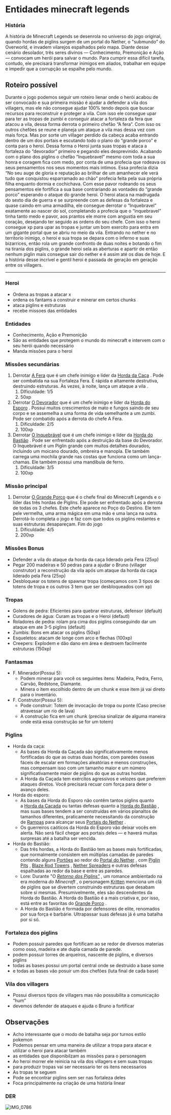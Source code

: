 # Entidades minecraft legends

### História

A história de Minecraft Legends se desenrola no universo do jogo original, quando hordas de piglins surgem de um portal do Nether, o "submundo" do Overworld, e invadem vilarejos espalhados pelo mapa. Diante desse cenário desolador, três seres divinos — Conhecimento, Premonição e Ação — convocam um herói para salvar o mundo. Para cumprir essa difícil tarefa, contudo, ele precisará transformar inimigos em aliados, trabalhar em equipe e impedir que a corrupção se espalhe pelo mundo.

## Roteiro possível

Durante o jogo podemos seguir um roteiro lienar onde o herói acabou de ser convocado e sua primeira missão é ajudar a defender a vila dos villagers, mas ele não consegue ajudar 100% tendo depois que buscar recursos para reconstruir e proteger a vila. Com isso ele consegue upar para ter as tropas de zumbi e conseguir atacar a fortaleza da fera que atacou a vila, dessa forma derrota o primeiro chefão “A fera”. Com isso os outros chefões se reune e planeja um ataque a vila mas dessa vez com mais força. Mas por sorte um villager perdido da cabeça acaba entrando dentro de um dos portais e escutando todo o plano do “grande porco” e conta para o heroi. Dessa forma o Heroi junta suas tropas e ataca a fortaleza do “devorador” primeiro e pegando eles desprevinido. Acabando com o plano dos piglins o chefão “Inquebravel” mesmo com toda a sua honra e coragem fica com medo, por conta de uma profecia que rodeava os seus pensamentos nos seus momentos mais intimos. Essa profecia dizia “No seu auge de gloria e reputação ao brilhar de um amanhecer ele verá tudo que conquistou esparramado ao chão” profecia feita pela sua própria filha enquanto dormia e cochichava. Com esse pavor rodeando os seus pensamentos ele fortifica a sua base contrariando as vontades do “grande porco” esperando o ataque do grande heroi. O heroi ataca na madrugada do sexto dia de guerra e se surpreende com as defesas da fortaleza e quase caindo em uma armadilha, ele consegue derrotar o “Inquebravel” exatamente ao nascer do sol, completando a profecia que o “inquebravel” tinha tanto medo e pavor, aos prantos ele morre com angustia em seu coração, desejando ter seguido as ordens do seu chefe. Com isso o heroi consegue xp para upar as tropas e juntar um bom exercito para entra em um gigante portal que se abriu no meio da vila. Entrando no nether e no territorio inimigo, o heroi e sua tropa se depara com o inferno e suas bizarrices, então rola um grande confronto de duas noites e botando o fim na tirania dos piglins, o grande heroi sela as aberturas e apartir de então nenhum piglin mais consegue sair do nether e é assim até os dias de hoje. E a história desse incrível e gentil heroi é passada de geração em geração entre os villagers.

---

### Heroi

- Ordena as tropas a atacar x
- ordena os fantams a construir e minerar em certos chunks
- ataca piglins e estruturas
- recebe missoes das entidades

### Entidades

- Conhecimento, Ação e Premonição
- São as entidades que protegem o mundo do minecraft e intervem com o seu herói quando necessário
- Manda missões para o heroi

### Missões secundárias

1. Derrotar [A Fera](https://minecraft.wiki/w/Legends:The_Beast) que é um chefe inimigo e líder da [Horda da Caça](https://minecraft.wiki/w/Legends:Horde_of_the_Hunt) . Pode ser combatida na sua Fortaleza Fera. É rápida e altamente destrutiva, destruindo estruturas. Às vezes, à noite, lança um ataque a vila .
    1. DIficuldade: 1/5
    2. 50xp
2. Derrotar [O Devorador](https://minecraft.wiki/w/Legends:The_Devourer) que é um chefe inimigo e líder da [Horda do Esporo](https://minecraft.wiki/w/Legends:Horde_of_the_Spore) . Possui muitos crescimentos de mato e fungos saindo de seu corpo e se assemelha a uma forma de vida semelhante a um zumbi. Pode ser combatido após a derrota do chefe A Fera.
    1. Dificuldade: 2/5
    2. 100xp
3. Derrotar [O Inquebrável](https://minecraft.wiki/w/Legends:The_Unbreakable) que é um chefe inimigo e líder da [Horda do Bastião](https://minecraft.wiki/w/Legends:Horde_of_the_Bastion) . Pode ser enfrentado após a destruição da base do Devorador. O Inquebrável é um Piglin grande com muitos detalhes dourados, incluindo um moicano dourado, ombreira e manopla. Ele também carrega uma mochila grande nas costas que funciona como um lança-chamas. Ele também possui uma mandíbula de ferro.
    1. Dificuldade: 3/5
    2. 100xp

### Missão principal

1. Derrotar [O Grande Porco](https://minecraft.wiki/w/Legends:The_Great_Hog) que é o chefe final do Minecraft Legends e o líder das três hordas de Piglins. Ele pode ser enfrentado após a derrota de todas os 3 chefes. Este chefe aparece no Poço do Destino. Ele tem pele vermelha, uma arma mágica em uma mão e uma lança na outra. Derrotá-lo completa o jogo e faz com que todos os piglins restantes e suas estruturas desapareçam. Fim do jogo
    1. Dificuldade: 4/5
    2. 200xp

### Missões Bonus

- Defender a vila do ataque da horda da caça liderado pela Fera (25xp)
- Pegar 200 madeiras e 50 pedras para a ajudar o Bruno (villager construtor) a reconstrução da vila após um ataque da horda da caça liderado pela Fera (25xp)
- Desbloquear os totens de spawnar tropa (começamos com 3 tipos de totens de tropa e os outros 3 tem que ser desbloqueados com xp)

### Tropas

- Golens de pedra: Eficientes para quebrar estruturas, defensor (default)
- Curadores de água: Curam as tropas e o Heroi (defautl)
- Roladores de pedra: rolam pra cima dos piglins conseguindo dar um ataque em ate 3-5 piglins (default)
- Zumbis: Bons em atacar os piglins (50xp)
- Esqueletos: atacam de longe com arco e flechas (100xp)
- Creepers: Explodem e dão dano em área e destroem facilmente estruturas (150xp)

### Fantasmas

- F. Minerador(Possui 5):
    - Podem minerar para você os seguintes itens: Madeira, Pedra, Ferro, Carvão, Redstone, Diamante.
    - Minera o item escolhido dentro de um chunk e esse item já vai direto para o inventário.
- F. Construtor(Possui 5):
    - Pode construir: Totem de invocação de tropa ou ponte (Caso precise atravessar  um rio de lava)
    - A construção fica em um chunk (precisa sinalizar de alguma maneira onde está essa construção se for um totem)

### Piglins

- Horda da caça:
    - As bases da Horda da Caçada são significativamente menos fortificadas do que as outras duas hordas, com paredes ósseas fáceis de escalar em formações aleatórias e menos construções, mas compensam isso com um tamanho maior e um número significativamente maior de piglins do que as outras hordas.
    - A Horda da Caçada tem exércitos agressivos e velozes que preferem ataques diretos. Você precisará recuar com força para deter o avanço deles.
- Horda do esporo:
    - As bases da Horda do Esporo não contêm tantos piglins quanto a [Horda da Caçada](https://minecraft.wiki/w/Legends:Horde_of_the_Hunt) ou tantas defesas quanto a [Horda do Bastião](https://minecraft.wiki/w/Legends:Horde_of_the_Bastion) , mas suas bases tendem a ser construídas em vários planaltos de tamanhos diferentes, praticamente necessitando da construção de [Rampas](https://minecraft.wiki/w/Legends:Ramp) para alcançar seus [Portais do Nether](https://minecraft.wiki/w/Legends:Nether_Portal) .
    - Os guerreiros caóticos da Horda do Esporo vão deixar vocês em alerta. Não será fácil chegar aos portais deles — e haverá muitas surpresas até a batalha ser vencida.
- Horda do Bastião:
    - Das três hordas, a Horda do Bastião tem as bases mais fortificadas, que normalmente consistem em múltiplas camadas de paredes contendo alguns [Portões](https://minecraft.wiki/w/Legends:Gate) ao redor do [Portal do Nether](https://minecraft.wiki/w/Legends:Nether_Portal) , com [Piglin Pits](https://minecraft.wiki/w/Legends:Piglin_Pit) , [Blaze Rod Towers](https://minecraft.wiki/w/Legends:Blaze_Rod_Tower) , [Nether Spreaders](https://minecraft.wiki/w/Legends:Nether_Spreader) e outras defesas espalhadas ao redor da base e entre as paredes.
    - Lore: Durante "O [*Retorno dos Piglins"*](https://minecraft.wiki/w/Legends:Return_of_the_Piglins) , um romance ambientado na era moderna *do Minecraft* , o personagem [Kritten](https://minecraft.wiki/w/Legends:Great_Kritten) menciona um clã de piglins que se divertem construindo estruturas que desabam sobre si mesmas. Presumivelmente, eles são descendentes da Horda do Bastião. A Horda do Bastião é a mais criativa e, por isso, está entre as favoritas do [Grande Porco](https://minecraft.wiki/w/Legends:The_Great_Hog) .
    - A Horda do Bastião é formada por defensores de elite, renomados por sua força e barbárie. Ultrapassar suas defesas já é uma batalha por si só.

### Fortaleza dos piglins

- Podem possuir paredes que fortificam ao se redor de diversos materias como osso, madeira e ate dupla camada de parede.
- podem possuir torres de arqueiros, nascente de piglins, e diversos piglins
- todas as bases possui um portal central onde se destruido a base some
- e todas as bases vão posuir um dos chefões (luta final de cada base)

### Vila dos villagers

- Possui diversos tipos de villagers mas não possubilita a comunicação “hum”
- devemos defender de ataques e ajuda o Bruno a fortificar

## Observações


- Acho interessante que o modo de batalha seja por turnos estilo pokemon
- Podemos pensar em uma maneira de utilizar a tropa para atacar e utilizar o heroi para atacar também
- as entidades que disponibilzam as missões para o personagem
- Ao heroi morrer ele reinicia na vila dos villagers e sem suas tropas
- para produzir tropas vai ser necessario ter os itens necessarios
- As tropas te seguem
- Pode se encontrar piglins sem ser nas fortaleza deles
- Foca principalmente na criação de uma história linear

### DER
![IMG_0786](https://github.com/user-attachments/assets/d39cb3d2-635c-493c-8fb1-f1c50911996f)
